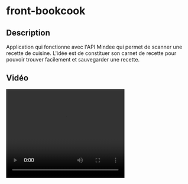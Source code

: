 # front-bookcook

## Description
Application qui fonctionne avec l'API Mindee qui permet de scanner une recette de cuisine.
L'idée est de constituer son carnet de recette pour pouvoir trouver facilement et sauvegarder une recette.

## Vidéo
<video width="320" height="240" controls>
  <source src="https://res.cloudinary.com/dj6cmwlv8/video/upload/v1729686555/cahierderecettes_uteqrl.mp4" type="video/mp4">
  Votre navigateur ne supporte pas la balise vidéo.
</video>
